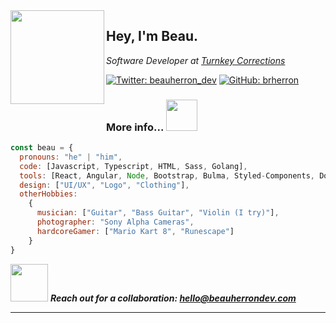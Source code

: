
<img align='left' src="https://media.giphy.com/media/l3V0yA9zHe5m29sxW/giphy.gif" width="150">
<h2> Hey, I'm Beau. </h2>
<p><em>Software Developer at <a href="https://www.turnkeycorrections.com">Turnkey Corrections</a>
  
</em></p>

[![Twitter: beauherron_dev](https://img.shields.io/twitter/follow/beauherron_dev?style=social)](https://twitter.com/beaherron_dev)
[![GitHub: brherron](https://img.shields.io/github/followers/brherron?label=follow&style=social)](https://github.com/brherron)

### More info... <img src="https://media.giphy.com/media/XymDO6RFUWKR519zUD/giphy.gif" width="50">

```javascript
const beau = {
  pronouns: "he" | "him",
  code: [Javascript, Typescript, HTML, Sass, Golang],
  tools: [React, Angular, Node, Bootstrap, Bulma, Styled-Components, Docker, MySQL, AWS-Suite, Netlify, Asterisk],
  design: ["UI/UX", "Logo", "Clothing"],
  otherHobbies: 
    {
      musician: ["Guitar", "Bass Guitar", "Violin (I try)"],
      photographer: "Sony Alpha Cameras",
      hardcoreGamer: ["Mario Kart 8", "Runescape"]
    }
}
```

<img src="https://media.giphy.com/media/AKrYFKhCXpOYm834ro/giphy.gif" width="60"> <em><b>Reach out for a collaboration: <a href="mailto:hello@beauherrondev.com" target="_blank" rel="norefferer">hello@beauherrondev.com</a></em>

---
